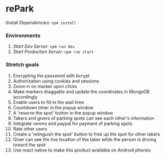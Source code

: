 # rePark

*Install Dependencies:* `npm install`

### Environments
1. *Start Dev Server:* `npm run dev`
2. *Start Production Server:* `npm run start`

### Stretch goals
1. Encrypting the password with bcrypt
2. Authorization using cookies and sessions
3. Zoom in on marker upon clicks
4. Make markers draggable and update the coordinates in MongoDB accordingly
5. Enable users to fill in the wait time
6. Countdown timer in the popup window
7. A 'reserve the spot' button in the popup window
8. Takers and givers of parking spots can see each other's information
9. Integrate venmo and paypal for payment of parking spots
10. Rate other users
11. Create a 'relinguish the spot' button to free up the spot for other takers
12. Giver can see the live location of the taker while the person is driving toward the spot
13. Use react native to make this product available on Android phones
